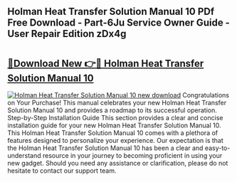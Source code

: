 ## Holman Heat Transfer Solution Manual 10 PDf Free Download - Part-6Ju Service Owner Guide - User Repair Edition zDx4g

# <h2><a href="http://bc77051.oget.top/?id=Holman+Heat+Transfer+Solution+Manual+10">🔗Download New 👉🔴 Holman Heat Transfer Solution Manual 10</a></h2>

[![Holman Heat Transfer Solution Manual 10 new download](https://i.imgur.com/5g1atiW.png)](http://bc77051.oget.top/?id=Holman+Heat+Transfer+Solution+Manual+10)
Congratulations on Your Purchase! This manual celebrates your new Holman Heat Transfer Solution Manual 10 and provides a roadmap to its successful operation. Step-by-Step Installation Guide This section provides a clear and concise installation guide for your new Holman Heat Transfer Solution Manual 10. This Holman Heat Transfer Solution Manual 10 comes with a plethora of features designed to personalize your experience. Our expectation is that the Holman Heat Transfer Solution Manual 10 has been a clear and easy-to-understand resource in your journey to becoming proficient in using your new gadget. Should you need any assistance or clarification, please do not hesitate to contact our support team.
